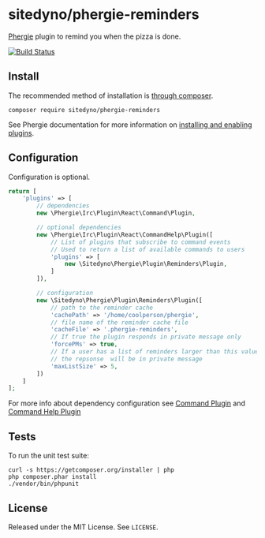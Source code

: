 # sitedyno/phergie-reminders

[Phergie](http://github.com/phergie/phergie-irc-bot-react/) plugin to remind you when the pizza is done.

[![Build Status](https://secure.travis-ci.org/sitedyno/phergie-reminders.png?branch=master)](http://travis-ci.org/sitedyno/phergie-reminders)

## Install

The recommended method of installation is [through composer](http://getcomposer.org).

```
composer require sitedyno/phergie-reminders
```

See Phergie documentation for more information on
[installing and enabling plugins](https://github.com/phergie/phergie-irc-bot-react/wiki/Usage#plugins).

## Configuration

Configuration is optional.

```php
return [
    'plugins' => [
        // dependencies
        new \Phergie\Irc\Plugin\React\Command\Plugin,

        // optional dependencies
        new \Phergie\Irc\Plugin\React\CommandHelp\Plugin([
            // List of plugins that subscribe to command events
            // Used to return a list of available commands to users
            'plugins' => [
                new \Sitedyno\Phergie\Plugin\Reminders\Plugin,
            ]
        ]),

        // configuration
        new \Sitedyno\Phergie\Plugin\Reminders\Plugin([
            // path to the reminder cache
            'cachePath' => '/home/coolperson/phergie',
            // file name of the reminder cache file
            'cacheFile' => '.phergie-reminders',
            // If true the plugin responds in private message only
            'forcePMs' => true,
            // If a user has a list of reminders larger than this value
            // the repsonse  will be in private message
            'maxListSize' => 5,
        ])
    ]
];
```
For more info about dependency configuration see [Command Plugin](https://github.com/phergie/phergie-irc-plugin-react-command) and [Command Help Plugin](https://github.com/phergie/phergie-irc-plugin-react-commandhelp)

## Tests

To run the unit test suite:

```
curl -s https://getcomposer.org/installer | php
php composer.phar install
./vendor/bin/phpunit
```

## License

Released under the MIT License. See `LICENSE`.
